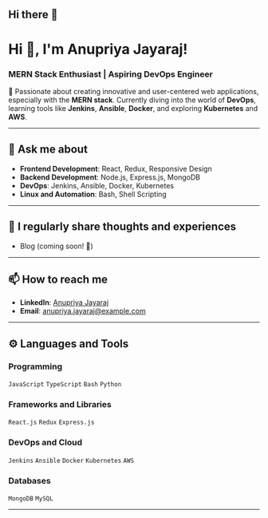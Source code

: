## Hi there 👋

<!--
**Anupriya2508/Anupriya2508** is a ✨ _special_ ✨ repository because its `README.md` (this file) appears on your GitHub profile.

Here are some ideas to get you started:

- 🔭 I’m currently working on ...
- 🌱 I’m currently learning ...
- 👯 I’m looking to collaborate on ...
- 🤔 I’m looking for help with ...
- 💬 Ask me about ...
- 📫 How to reach me: ...
- 😄 Pronouns: ...
- ⚡ Fun fact: ...
-->


# Hi 👋, I'm Anupriya Jayaraj!  
### MERN Stack Enthusiast | Aspiring DevOps Engineer  

🌱 Passionate about creating innovative and user-centered web applications, especially with the **MERN stack**. Currently diving into the world of **DevOps**, learning tools like **Jenkins**, **Ansible**, **Docker**, and exploring **Kubernetes** and **AWS**.  

---

## 💬 Ask me about  
- **Frontend Development**: React, Redux, Responsive Design  
- **Backend Development**: Node.js, Express.js, MongoDB  
- **DevOps**: Jenkins, Ansible, Docker, Kubernetes  
- **Linux and Automation**: Bash, Shell Scripting  

---

## 📝 I regularly share thoughts and experiences  
- Blog (coming soon! 🚀)  

---

## 📫 How to reach me  
- **LinkedIn**: [Anupriya Jayaraj](https://www.linkedin.com/in/anupriya-jayaraj)  
- **Email**: [anupriya.jayaraj@example.com](mailto:anupriya.jayaraj@example.com)  

---

## ⚙️ Languages and Tools  
### Programming  
`JavaScript` `TypeScript` `Bash` `Python`  

### Frameworks and Libraries  
`React.js` `Redux` `Express.js`  

### DevOps and Cloud  
`Jenkins` `Ansible` `Docker` `Kubernetes` `AWS`  

### Databases  
`MongoDB` `MySQL` 

---
<!--
## 🌟 Featured Projects  
- **[PoetHive](#)**: A collaborative hub for writers and poets. (MERN Stack)  
- **[Other Projects](#)**: Coming soon!  

---

![Anupriya's GitHub Stats](https://github-readme-stats.vercel.app/api?username=Anupriya2508&show_icons=true&theme=radical)
-->
